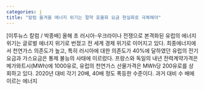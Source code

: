 ```yaml
---
categories: j
title: "칼럼 올겨울 에너지 위기는 절약 효율화 요금 현실화로 극복해야"
---
```

[이투뉴스 칼럼 / 박종배] 올해 초 러시아-우크라이나 전쟁으로 본격화된 유럽의 에너지 위기는 글로벌 에너지 위기로 번졌고 전 세계 경제 위기로 이어지고 있다. 최종에너지에서 천연가스 의존도가 높고, 특히 러시아에 대한 의존도가 40%에 달하였던 유럽의 전기요금과 가스요금은 통제 불능의 사태에 이르렀다. 프랑스와 독일의 내년 전력계약가격은 메가와트시(MWh)에 1000유로, 유럽의 천연가스 선물가격은 MWh당 200유로를 상회하고 있다. 2020년 대비 각기 20배, 40배 정도 폭등한 수준이다. 과거 대비 수 배에 이르는 에너지